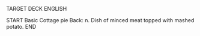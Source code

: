TARGET DECK
ENGLISH

START
Basic
Cottage pie
Back: n. Dish of minced meat topped with mashed potato.
END
